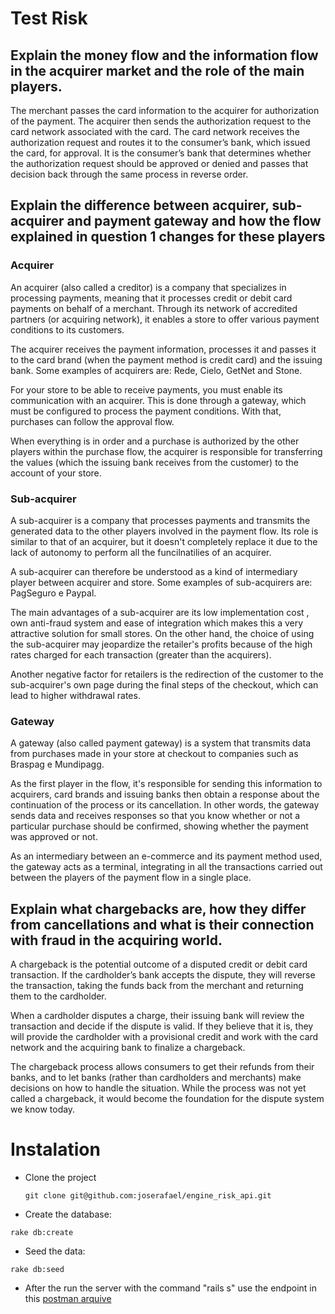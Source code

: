 # Test Risk


## Explain the money flow and the information flow in the acquirer market and the role of the main players.

The merchant passes the card information to the acquirer for authorization of the payment. The acquirer then sends the authorization request to the card network associated with the card. The card network receives the authorization request and routes it to the consumer’s bank, which issued the card, for approval. It is the consumer’s bank that determines whether the authorization request should be approved or denied and passes that decision back through the same process in reverse order.

## Explain the difference between acquirer, sub-acquirer and payment gateway and how the flow explained in question 1 changes for these players

### Acquirer

An acquirer (also called a creditor) is a company that specializes in processing payments, meaning that it processes credit or debit card payments on behalf of a merchant. Through its network of accredited partners (or acquiring network), it enables a store to offer various payment conditions to its customers.

The acquirer receives the payment information, processes it and passes it to the card brand (when the payment method is credit card) and the issuing bank. Some examples of acquirers are: Rede, Cielo, GetNet and Stone.

For your store to be able to receive payments, you must enable its communication with an acquirer. This is done through a gateway, which must be configured to process the payment conditions. With that, purchases can follow the approval flow.

When everything is in order and a purchase is authorized by the other players within the purchase flow, the acquirer is responsible for transferring the values (which the issuing bank receives from the customer) to the account of your store.

### Sub-acquirer

A sub-acquirer is a company that processes payments and transmits the generated data to the other players involved in the payment flow. Its role is similar to that of an acquirer, but it doesn't completely replace it due to the lack of autonomy to perform all the funcilnatilies of an acquirer.

A sub-acquirer can therefore be understood as a kind of intermediary player between acquirer and store. Some examples of sub-acquirers are: PagSeguro e Paypal.

The main advantages of a sub-acquirer are its low implementation cost , own anti-fraud system and ease of integration which makes this a very attractive solution for small stores. On the other hand, the choice of using the sub-acquirer may jeopardize the retailer's profits because of the high rates charged for each transaction (greater than the acquirers).

Another negative factor for retailers is the redirection of the customer to the sub-acquirer's own page during the final steps of the checkout, which can lead to higher withdrawal rates.

### Gateway
A gateway (also called payment gateway) is a system that transmits data from purchases made in your store at checkout to companies such as Braspag e Mundipagg.

As the first player in the flow, it's responsible for sending this information to acquirers, card brands and issuing banks then obtain a response about the continuation of the process or its cancellation. In other words, the gateway sends data and receives responses so that you know whether or not a particular purchase should be confirmed, showing whether the payment was approved or not.

As an intermediary between an e-commerce and its payment method used, the gateway acts as a terminal, integrating in all the transactions carried out between the players of the payment flow in a single place.

## Explain what chargebacks are, how they differ from cancellations and what is their connection with fraud in the acquiring world.

A chargeback is the potential outcome of a disputed credit or debit card transaction. If the cardholder’s bank accepts the dispute, they will reverse the transaction, taking the funds back from the merchant and returning them to the cardholder.

When a cardholder disputes a charge, their issuing bank will review the transaction and decide if the dispute is valid. If they believe that it is, they will provide the cardholder with a provisional credit and work with the card network and the acquiring bank to finalize a chargeback.

The chargeback process allows consumers to get their refunds from their banks, and to let banks (rather than cardholders and merchants) make decisions on how to handle the situation. While the process was not yet called a chargeback, it would become the foundation for the dispute system we know today.

# Instalation

* Clone the project
  
  ```
  git clone git@github.com:joserafael/engine_risk_api.git
  ```

* Create the database:

```
rake db:create 

````
* Seed the data:

````
rake db:seed

````

* After the run the server with the command "rails s" use the endpoint in this [postman arquive](https://github.com/joserafael/engine_risk_api/blob/main/risk.postman_collection.json)

